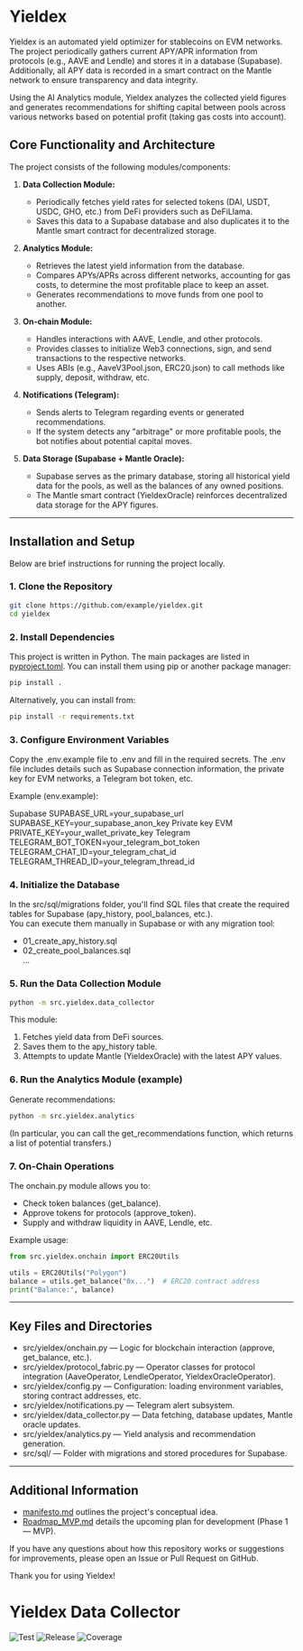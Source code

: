 # Yieldex

Yieldex is an automated yield optimizer for stablecoins on EVM networks. The project periodically gathers current APY/APR information from protocols (e.g., AAVE and Lendle) and stores it in a database (Supabase). Additionally, all APY data is recorded in a smart contract on the Mantle network to ensure transparency and data integrity.

Using the AI Analytics module, Yieldex analyzes the collected yield figures and generates recommendations for shifting capital between pools across various networks based on potential profit (taking gas costs into account).

## Core Functionality and Architecture

The project consists of the following modules/components:

1. **Data Collection Module:**  
   - Periodically fetches yield rates for selected tokens (DAI, USDT, USDC, GHO, etc.) from DeFi providers such as DeFiLlama.  
   - Saves this data to a Supabase database and also duplicates it to the Mantle smart contract for decentralized storage.

2. **Analytics Module:**  
   - Retrieves the latest yield information from the database.  
   - Compares APYs/APRs across different networks, accounting for gas costs, to determine the most profitable place to keep an asset.  
   - Generates recommendations to move funds from one pool to another.

3. **On-chain Module:**  
   - Handles interactions with AAVE, Lendle, and other protocols.  
   - Provides classes to initialize Web3 connections, sign, and send transactions to the respective networks.  
   - Uses ABIs (e.g., AaveV3Pool.json, ERC20.json) to call methods like supply, deposit, withdraw, etc.

4. **Notifications (Telegram):**  
   - Sends alerts to Telegram regarding events or generated recommendations.  
   - If the system detects any "arbitrage" or more profitable pools, the bot notifies about potential capital moves.

5. **Data Storage (Supabase + Mantle Oracle):**  
   - Supabase serves as the primary database, storing all historical yield data for the pools, as well as the balances of any owned positions.  
   - The Mantle smart contract (YieldexOracle) reinforces decentralized data storage for the APY figures.

---

## Installation and Setup

Below are brief instructions for running the project locally.

### 1. Clone the Repository
```bash
git clone https://github.com/example/yieldex.git
cd yieldex
```

### 2. Install Dependencies

This project is written in Python. The main packages are listed in [pyproject.toml](pyproject.toml). You can install them using pip or another package manager:

```bash
pip install .
```

Alternatively, you can install from:
```bash
pip install -r requirements.txt
```

### 3. Configure Environment Variables

Copy the .env.example file to .env and fill in the required secrets. The .env file includes details such as Supabase connection information, the private key for EVM networks, a Telegram bot token, etc.

Example (env.example):

Supabase
SUPABASE_URL=your_supabase_url
SUPABASE_KEY=your_supabase_anon_key
Private key EVM
PRIVATE_KEY=your_wallet_private_key
Telegram
TELEGRAM_BOT_TOKEN=your_telegram_bot_token
TELEGRAM_CHAT_ID=your_telegram_chat_id
TELEGRAM_THREAD_ID=your_telegram_thread_id

### 4. Initialize the Database

In the src/sql/migrations folder, you'll find SQL files that create the required tables for Supabase (apy_history, pool_balances, etc.).  
You can execute them manually in Supabase or with any migration tool:

- 01_create_apy_history.sql  
- 02_create_pool_balances.sql  
...

### 5. Run the Data Collection Module

```bash
python -m src.yieldex.data_collector
```
This module:  
1) Fetches yield data from DeFi sources.  
2) Saves them to the apy_history table.  
3) Attempts to update Mantle (YieldexOracle) with the latest APY values.

### 6. Run the Analytics Module (example)

Generate recommendations:
```bash
python -m src.yieldex.analytics
```
(In particular, you can call the get_recommendations function, which returns a list of potential transfers.)

### 7. On-Chain Operations

The onchain.py module allows you to:  
- Check token balances (get_balance).  
- Approve tokens for protocols (approve_token).  
- Supply and withdraw liquidity in AAVE, Lendle, etc.

Example usage:
```python
from src.yieldex.onchain import ERC20Utils

utils = ERC20Utils("Polygon")
balance = utils.get_balance("0x...")  # ERC20 contract address
print("Balance:", balance)
```

---

## Key Files and Directories

- src/yieldex/onchain.py — Logic for blockchain interaction (approve, get_balance, etc.).  
- src/yieldex/protocol_fabric.py — Operator classes for protocol integration (AaveOperator, LendleOperator, YieldexOracleOperator).  
- src/yieldex/config.py — Configuration: loading environment variables, storing contract addresses, etc.  
- src/yieldex/notifications.py — Telegram alert subsystem.  
- src/yieldex/data_collector.py — Data fetching, database updates, Mantle oracle updates.  
- src/yieldex/analytics.py — Yield analysis and recommendation generation.  
- src/sql/ — Folder with migrations and stored procedures for Supabase.

---

## Additional Information

- [manifesto.md](manifesto.md) outlines the project's conceptual idea.  
- [Roadmap_MVP.md](Roadmap_MVP.md) details the upcoming plan for development (Phase 1 — MVP).

If you have any questions about how this repository works or suggestions for improvements, please open an Issue or Pull Request on GitHub.

Thank you for using Yieldex!

# Yieldex Data Collector

![Test](https://github.com/username/yieldex/actions/workflows/test.yml/badge.svg)
![Release](https://github.com/username/yieldex/actions/workflows/release.yml/badge.svg)
![Coverage](https://img.shields.io/badge/Coverage-98%25-brightgreen)